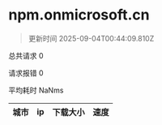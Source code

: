 
  # npm.onmicrosoft.cn

  > 更新时间 2025-09-04T00:44:09.810Z
  
  总共请求 0

  请求报错 0

  平均耗时 NaNms

|城市|ip|下载大小|速度|
|-----|----------|---|---|

  